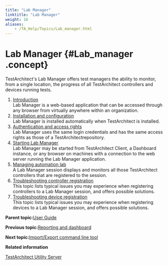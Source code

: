 ```yaml
--- 
title: "Lab Manager"
linktitle: "Lab Manager"
weight: 16
aliases: 
    - /TA_Help/Topics/Lab_manager.html
---
```

# Lab Manager {#Lab_manager .concept}

TestArchitect's Lab Manager offers test managers the ability to monitor, from a single location, the progress of all TestArchitect controllers and devices running tests.

1.  [Introduction](../../TA_Help/Topics/Lab_manager_intro.html)  
Lab Manager is a web-based application that can be accessed through any browser from virtually anywhere within an organization.
2.  [Installation and configuration](../../TA_Help/Topics/Lab_manager_install_configure.html)  
Lab Manager is installed automatically when TestArchitect is installed.
3.  [Authentication and access rights](../../TA_Help/Topics/Lab_manager_authentication.html)  
Lab Manager uses the same login credentials and has the same access rights as those of a TestArchitectrepository.
4.  [Starting Lab Manager](../../TA_Help/Topics/Lab_manager_starting.html)  
Lab Manager may be started from TestArchitect Client, a Dashboard instance, or any browser on machines with a connection to the web server running the Lab Manager application.
5.  [Managing automation lab](../../TA_Help/Topics/Lab_manager_managing_auto_lab.html)  
A Lab Manager session displays and monitors all those TestArchitect controllers that are registered to the session.
6.  [Troubleshooting controller registration](../../TA_Help/Topics/Lab_manager_troubleshoot_controller_registration.html)  
This topic lists typical issues you may experience when registering controllers to a Lab Manager session, and offers possible solutions.
7.  [Troubleshooting device registration](../../TA_Help/Topics/Lab_manager_troubleshoot_device_registration.html)  
This topic lists typical issues you may experience when registering devices to a Lab Manager session, and offers possible solutions.

**Parent topic:**[User Guide](../../TA_Help/Topics/User_Guide_begin.html)

**Previous topic:**[Reporting and dashboard](../../TA_Help/Topics/Reporting_dashboard_def.html)

**Next topic:**[Import/Export command line tool](../../TA_Help/Topics/ug_export_import_tool.html)

**Related information**  


[TestArchitect Utility Server](../../TA_Administration/Topics/TA_Utility_Server.html)

